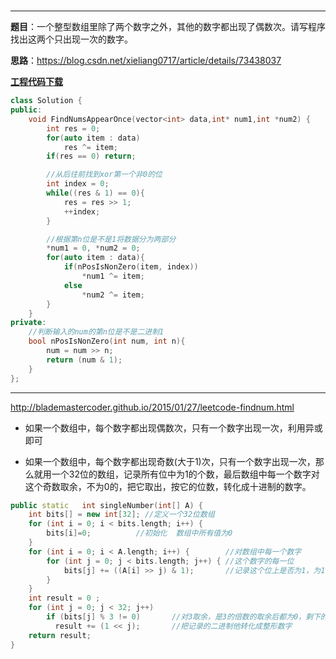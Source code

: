 # []()

-----

**题目**：一个整型数组里除了两个数字之外，其他的数字都出现了偶数次。请写程序找出这两个只出现一次的数字。

**思路**：https://blog.csdn.net/xieliang0717/article/details/73438037

[**工程代码下载**](https://github.com/abesft/leetcode)

```cpp
class Solution {
public:
    void FindNumsAppearOnce(vector<int> data,int* num1,int *num2) {
        int res = 0;
        for(auto item : data)
            res ^= item;
        if(res == 0) return;

        //从后往前找到xor第一个非0的位
        int index = 0;
        while((res & 1) == 0){
            res = res >> 1;
            ++index;
        }

        //根据第n位是不是1将数据分为两部分
        *num1 = 0, *num2 = 0;
        for(auto item : data){
            if(nPosIsNonZero(item, index))
                *num1 ^= item;
            else
                *num2 ^= item;
        }
    }
private:
    //判断输入的num的第n位是不是二进制1
    bool nPosIsNonZero(int num, int n){
        num = num >> n;
        return (num & 1);
    }
};
```

-----

http://blademastercoder.github.io/2015/01/27/leetcode-findnum.html

- 如果一个数组中，每个数字都出现偶数次，只有一个数字出现一次，利用异或即可

- 如果一个数组中，每个数字都出现奇数(大于1)次，只有一个数字出现一次，那么就用一个32位的数组，记录所有位中为1的个数，最后数组中每一个数字对这个奇数取余，不为0的，把它取出，按它的位数，转化成十进制的数字。

```cpp
public static   int singleNumber(int[] A) {
    int bits[] = new int[32]; //定义一个32位数组       
    for (int i = 0; i < bits.length; i++) {
    	bits[i]=0;			//初始化  数组中所有值为0
	}            
    for (int i = 0; i < A.length; i++) {    	//对数组中每一个数字    	        	
		for (int j = 0; j < bits.length; j++) {	//这个数字的每一位			
			bits[j] += ((A[i] >> j) & 1);		//记录这个位上是否为1，为1的话 bits数组就加1		
		}
	}              
    int result = 0 ;               
    for (int j = 0; j < 32; j++)  				
        if (bits[j] % 3 != 0)  		//对3取余，是3的倍数的取余后都为0，剩下的就是我们要的
          result += (1 << j);       //把记录的二进制他转化成整形数字       
    return result;
}
```